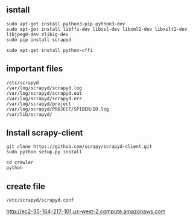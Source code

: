 ## isntall

    sudo apt-get install python3-pip python3-dev
    sudo apt-get install libffi-dev libssl-dev libxml2-dev libxslt1-dev libjpeg8-dev zlib1g-dev
    sudo pip install scrapyd

    sudo apt-get install python-cffi

## important files

    /etc/scrapyd
    /var/log/scrapyd/scrapyd.log
    /var/log/scrapyd/scrapyd.out
    /var/log/scrapyd/scrapyd.err
    /var/log/scrapyd/project
    /var/log/scrapyd/PROJECT/SPIDER/ID.log
    /var/lib/scrapyd/

## Install scrapy-client

    git clone https://github.com/scrapy/scrapyd-client.git
    sudo python setup.py install

    cd crawler
    python

## create file

    /etc/scrapyd/scrapyd.conf

http://ec2-35-164-217-101.us-west-2.compute.amazonaws.com
